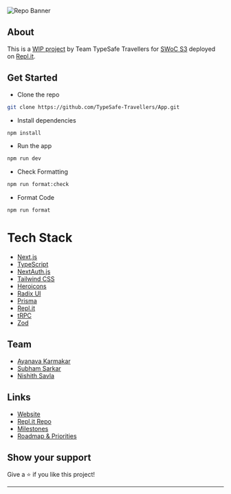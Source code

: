 ![Repo Banner](https://socialify.git.ci/TypeSafe-Travellers/App/image?description=1&language=1&name=1&owner=1&pattern=Solid&theme=Dark)

## About

This is a [WIP project](https://apptypesafetravellers.ayanavakarmakar.repl.co) by Team TypeSafe Travellers for [SWoC S3](https://swoc.getsocialnow.co/) deployed on [Repl.it](https://replit.com/@AyanavaKarmakar/apptypesafetravellers).

## Get Started

- Clone the repo

```bash
git clone https://github.com/TypeSafe-Travellers/App.git
```

- Install dependencies

```bash
npm install
```

- Run the app

```bash
npm run dev
```

- Check Formatting

```bash
npm run format:check
```

- Format Code

```bash
npm run format
```

# Tech Stack

- [Next.js](https://nextjs.org/)
- [TypeScript](https://www.typescriptlang.org/)
- [NextAuth.js](https://next-auth.js.org/)
- [Tailwind CSS](https://tailwindcss.com/)
- [Heroicons](https://heroicons.com/)
- [Radix UI](https://www.radix-ui.com/)
- [Prisma](https://www.prisma.io/)
- [Repl.it](https://replit.com/)
- [tRPC](https://trpc.io/)
- [Zod](https://zod.dev/)

## Team

- [Ayanava Karmakar](https://github.com/AyanavaKarmakar)
- [Subham Sarkar](https://github.com/ssarkar551)
- [Nishith Savla](https://github.com/Nishith-Savla)

## Links

- [Website](https://apptypesafetravellers.ayanavakarmakar.repl.co)
- [Repl.it Repo](https://replit.com/@AyanavaKarmakar/apptypesafetravellers)
- [Milestones](https://github.com/TypeSafe-Travellers/App/milestones)
- [Roadmap & Priorities](https://github.com/TypeSafe-Travellers/App/projects?query=is%3Aopen)

## Show your support

Give a ⭐️ if you like this project!

---
